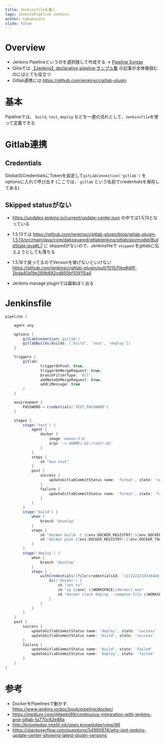 ```yaml
---
title: Jenkinsfileを書く
tags: JenkinsPipeline Jenkins
author: nakamasato
slide: false
---
```

# Overview

- Jenkins Pipelineというのを選択肢して作成する -> [Pipeline Syntax](https://www.jenkins.io/doc/book/pipeline/syntax/)
- Qiitaでは [【Jenkins】declarative pipeline サンプル集](https://qiita.com/ys1230415/items/51b36fedf1434e877765) の記事が全体像掴むのにはとても役立つ
- Gitlab連携には https://github.com/jenkinsci/gitlab-plugin

# 基本
Pipelineでは、 `build`, `test`, `deploy` などを一連の流れとして、`Jenkinsfile`を使って定義できる


# Gitlab連携

## Credentials

GlobalのCredentialsにTokenを設定して`gitLabConnection('gitlab')` をoptionsに入れて呼び出す (ここでは、 `gitlab` という名前でcredentialsを保存してある)

## Skipped statusがない

- https://updates.jenkins.io/current/update-center.json の中では1.5.13となっている
- 1.5.13では https://github.com/jenkinsci/gitlab-plugin/blob/gitlab-plugin-1.5.13/src/main/java/com/dabsquared/gitlabjenkins/gitlab/api/model/BuildState.java#L7 に skippedがないので、Jenkinsfileで `skipped` をgitlabに伝えようとしても落ちる

- 1.5.16で戻ってるのでVersionを挙げないといけない
https://github.com/jenkinsci/gitlab-plugin/pull/1015/files#diff-2bda40a19e289b692cd855bf109115a4

- Jenkins manage pluginでは最新ぽく出る


# Jenkinsfile

```groovy
pipeline {

    agent any

    options {
        gitLabConnection('gitlab')
        gitlabBuilds(builds: ['build', 'test', 'deploy'])
    }

    triggers {
        gitlab(
                triggerOnPush: true,
                triggerOnMergeRequest: true,
                branchFilterType: 'All',
                addNoteOnMergeRequest: true,
                addCiMessage: true
        )
    }

    environment {
        PASSWORD = credentials('TEST_PASSWORD')
    }

    stages {
        stage('test') {
            agent {
                docker {
                    image 'maven:3.6'
                    args '-v $HOME/.m2:/root/.m2'
                }
            }
            steps {
                sh "mvn test"
            }
            post {
                success {
                    updateGitlabCommitStatus name: 'format', state: 'success'
                }
                failure {
                    updateGitlabCommitStatus name: 'format', state: 'failed'
                }
            }
        }
        stage('build') {
            when {
                branch 'develop'
            }
            steps {
                sh "docker build -t ${env.DOCKER_REGISTRY}:${env.DOCKER_TAG} -f ${WORKSPACE}/docker/Dockerfile ${WORKSPACE}"
                sh "docker push ${env.DOCKER_REGISTRY}:${env.DOCKER_TAG}"
            }
        }
        stage('deploy') {
            when {
                branch 'develop'
            }
            steps {
                withCredentials([file(credentialsId: '1111222233334444', variable: 'env')]) {
                    dir('docker') {
                        sh "set +x"
                        sh "cp ${env} ${WORKSPACE}/docker/.env"
                        sh "docker stack deploy --compose-file ${WORKSPACE}/docker/docker-compose.yml"
                    }
                }
            }
        }
    }
    post {
        success {
            updateGitlabCommitStatus name: 'deploy', state: 'success'
            updateGitlabCommitStatus name: 'build', state: 'success'
        }
        failure {
            updateGitlabCommitStatus name: 'build', state: 'failed'
            updateGitlabCommitStatus name: 'deploy', state: 'failed'
        }
    }
}

```

# 参考

- DockerをPipelinesで動かす: https://www.jenkins.io/doc/book/pipeline/docker/
- https://medium.com/@teeks99/continuous-integration-with-jenkins-and-gitlab-fa770c62e88a
- http://knowledge.intellil.ink/open.knowledge/view/86
- https://stackoverflow.com/questions/54890974/why-isnt-jenkins-update-center-showing-latest-plugin-versions

